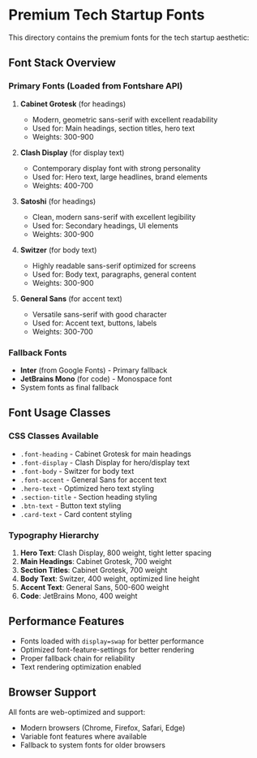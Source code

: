 # Premium Tech Startup Fonts

This directory contains the premium fonts for the tech startup aesthetic:

## Font Stack Overview

### Primary Fonts (Loaded from Fontshare API)

1. **Cabinet Grotesk** (for headings)
   - Modern, geometric sans-serif with excellent readability
   - Used for: Main headings, section titles, hero text
   - Weights: 300-900

2. **Clash Display** (for display text)
   - Contemporary display font with strong personality
   - Used for: Hero text, large headlines, brand elements
   - Weights: 400-700

3. **Satoshi** (for headings)
   - Clean, modern sans-serif with excellent legibility
   - Used for: Secondary headings, UI elements
   - Weights: 300-900

4. **Switzer** (for body text)
   - Highly readable sans-serif optimized for screens
   - Used for: Body text, paragraphs, general content
   - Weights: 300-900

5. **General Sans** (for accent text)
   - Versatile sans-serif with good character
   - Used for: Accent text, buttons, labels
   - Weights: 300-700

### Fallback Fonts

- **Inter** (from Google Fonts) - Primary fallback
- **JetBrains Mono** (for code) - Monospace font
- System fonts as final fallback

## Font Usage Classes

### CSS Classes Available

- `.font-heading` - Cabinet Grotesk for main headings
- `.font-display` - Clash Display for hero/display text
- `.font-body` - Switzer for body text
- `.font-accent` - General Sans for accent text
- `.hero-text` - Optimized hero text styling
- `.section-title` - Section heading styling
- `.btn-text` - Button text styling
- `.card-text` - Card content styling

### Typography Hierarchy

1. **Hero Text**: Clash Display, 800 weight, tight letter spacing
2. **Main Headings**: Cabinet Grotesk, 700 weight
3. **Section Titles**: Cabinet Grotesk, 700 weight
4. **Body Text**: Switzer, 400 weight, optimized line height
5. **Accent Text**: General Sans, 500-600 weight
6. **Code**: JetBrains Mono, 400 weight

## Performance Features

- Fonts loaded with `display=swap` for better performance
- Optimized font-feature-settings for better rendering
- Proper fallback chain for reliability
- Text rendering optimization enabled

## Browser Support

All fonts are web-optimized and support:
- Modern browsers (Chrome, Firefox, Safari, Edge)
- Variable font features where available
- Fallback to system fonts for older browsers 